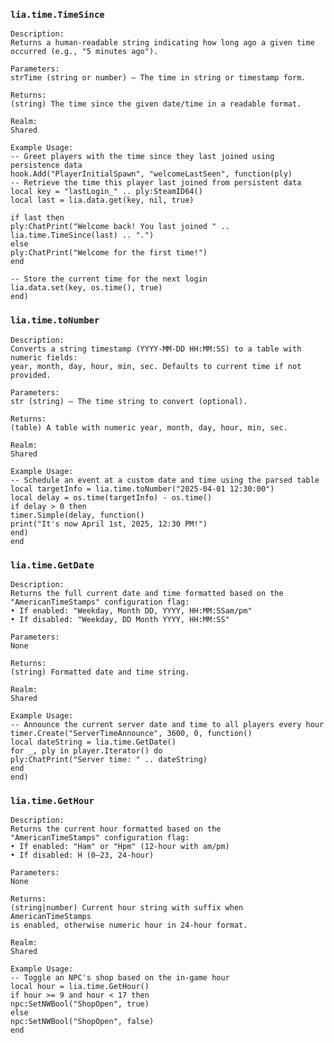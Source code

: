 ### `lia.time.TimeSince`

    Description:
    Returns a human-readable string indicating how long ago a given time occurred (e.g., "5 minutes ago").
    
    Parameters:
    strTime (string or number) — The time in string or timestamp form.
    
    Returns:
    (string) The time since the given date/time in a readable format.
    
    Realm:
    Shared
    
    Example Usage:
    -- Greet players with the time since they last joined using persistence data
    hook.Add("PlayerInitialSpawn", "welcomeLastSeen", function(ply)
    -- Retrieve the time this player last joined from persistent data
    local key = "lastLogin_" .. ply:SteamID64()
    local last = lia.data.get(key, nil, true)
    
    if last then
    ply:ChatPrint("Welcome back! You last joined " .. lia.time.TimeSince(last) .. ".")
    else
    ply:ChatPrint("Welcome for the first time!")
    end
    
    -- Store the current time for the next login
    lia.data.set(key, os.time(), true)
    end)

### `lia.time.toNumber`

    
    Description:
    Converts a string timestamp (YYYY-MM-DD HH:MM:SS) to a table with numeric fields:
    year, month, day, hour, min, sec. Defaults to current time if not provided.
    
    Parameters:
    str (string) — The time string to convert (optional).
    
    Returns:
    (table) A table with numeric year, month, day, hour, min, sec.
    
    Realm:
    Shared
    
    Example Usage:
    -- Schedule an event at a custom date and time using the parsed table
    local targetInfo = lia.time.toNumber("2025-04-01 12:30:00")
    local delay = os.time(targetInfo) - os.time()
    if delay > 0 then
    timer.Simple(delay, function()
    print("It's now April 1st, 2025, 12:30 PM!")
    end)
    end

### `lia.time.GetDate`

    
    Description:
    Returns the full current date and time formatted based on the
    "AmericanTimeStamps" configuration flag:
    • If enabled: "Weekday, Month DD, YYYY, HH:MM:SSam/pm"
    • If disabled: "Weekday, DD Month YYYY, HH:MM:SS"
    
    Parameters:
    None
    
    Returns:
    (string) Formatted date and time string.
    
    Realm:
    Shared
    
    Example Usage:
    -- Announce the current server date and time to all players every hour
    timer.Create("ServerTimeAnnounce", 3600, 0, function()
    local dateString = lia.time.GetDate()
    for _, ply in player.Iterator() do
    ply:ChatPrint("Server time: " .. dateString)
    end
    end)

### `lia.time.GetHour`

    
    Description:
    Returns the current hour formatted based on the
    "AmericanTimeStamps" configuration flag:
    • If enabled: "Ham" or "Hpm" (12-hour with am/pm)
    • If disabled: H (0–23, 24-hour)
    
    Parameters:
    None
    
    Returns:
    (string|number) Current hour string with suffix when AmericanTimeStamps
    is enabled, otherwise numeric hour in 24-hour format.
    
    Realm:
    Shared
    
    Example Usage:
    -- Toggle an NPC's shop based on the in-game hour
    local hour = lia.time.GetHour()
    if hour >= 9 and hour < 17 then
    npc:SetNWBool("ShopOpen", true)
    else
    npc:SetNWBool("ShopOpen", false)
    end
